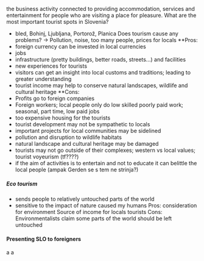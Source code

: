 the business activity connected to providing accommodation, services and entertainment for people who are visiting a place for pleasure.
What are the most important tourist spots in Slovenia?
- bled, Bohinj, Ljubljana, Portorož, Planica
Does tourism cause any problems? $\rightarrow$ Pollution, noise, too many people, prices for locals
**Pros:
- foreign currency can be invested in local currencies
- jobs
- infrastructure (pretty buildings, better roads, streets...) and facilities 
- new experiences for tourists
- visitors can get an insight into local customs and traditions; leading to greater understanding
- tourist income may help to conserve natural landscapes, wildlife and cultural heritage
**Cons:
- Profits go to foreign companies
- Foreign workers; local people only do low skilled poorly paid work; seasonal, part time, low paid jobs
- too expensive housing for the tourists
- tourist development may not be sympathetic to locals
- important projects for local communities may be sidelined
- pollution and disruption to wildlife habitats
- natural landscape and cultural heritage may be damaged
- tourists may not go outside of their complexes; western vs local values; tourist voyeurism (tf????)
- if the aim of activities is to entertain and not to educate it can belittle the local people (ampak Gerden se s tem ne strinja?)
##### Eco tourism
- sends people to relatively untouched parts of the world
- sensitive to the impact of nature caused my humans
Pros: 
consideration for environment
Source of income for locals
tourists 
Cons:
Environmentalists claim some parts of the world should be left untouched

#### Presenting SLO to foreigners
a
a